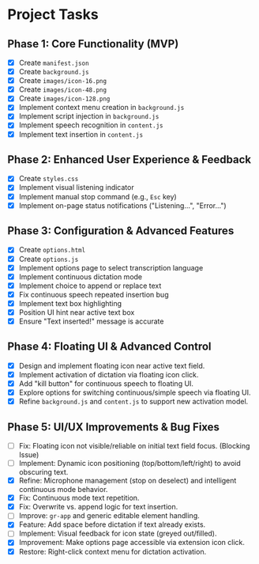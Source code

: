 # Project Tasks

## Phase 1: Core Functionality (MVP)

*   [x] Create `manifest.json`
*   [x] Create `background.js`
*   [x] Create `images/icon-16.png`
*   [x] Create `images/icon-48.png`
*   [x] Create `images/icon-128.png`
*   [x] Implement context menu creation in `background.js`
*   [x] Implement script injection in `background.js`
*   [x] Implement speech recognition in `content.js`
*   [x] Implement text insertion in `content.js`

## Phase 2: Enhanced User Experience & Feedback

*   [x] Create `styles.css`
*   [x] Implement visual listening indicator
*   [x] Implement manual stop command (e.g., `Esc` key)
*   [x] Implement on-page status notifications ("Listening...", "Error...")

## Phase 3: Configuration & Advanced Features

*   [x] Create `options.html`
*   [x] Create `options.js`
*   [x] Implement options page to select transcription language
*   [x] Implement continuous dictation mode
*   [x] Implement choice to append or replace text
*   [x] Fix continuous speech repeated insertion bug
*   [x] Implement text box highlighting
*   [x] Position UI hint near active text box
*   [x] Ensure "Text inserted!" message is accurate

## Phase 4: Floating UI & Advanced Control
*   [x] Design and implement floating icon near active text field.
*   [x] Implement activation of dictation via floating icon click.
*   [x] Add "kill button" for continuous speech to floating UI.
*   [x] Explore options for switching continuous/simple speech via floating UI.
*   [x] Refine `background.js` and `content.js` to support new activation model.

## Phase 5: UI/UX Improvements & Bug Fixes
*   [ ] Fix: Floating icon not visible/reliable on initial text field focus. (Blocking Issue)
*   [ ] Implement: Dynamic icon positioning (top/bottom/left/right) to avoid obscuring text.
*   [x] Refine: Microphone management (stop on deselect) and intelligent continuous mode behavior.
*   [x] Fix: Continuous mode text repetition.
*   [x] Fix: Overwrite vs. append logic for text insertion.
*   [ ] Improve: `gr-app` and generic editable element handling.
*   [x] Feature: Add space before dictation if text already exists.
*   [ ] Implement: Visual feedback for icon state (greyed out/filled).
*   [x] Improvement: Make options page accessible via extension icon click.
*   [x] Restore: Right-click context menu for dictation activation.